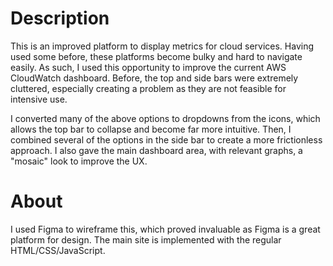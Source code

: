 
# Description
This is an improved platform to display metrics for cloud services. Having used some before, these platforms become bulky and hard to navigate easily. As such, I used this opportunity to improve the current AWS CloudWatch dashboard. Before, the top and side bars were extremely cluttered, especially creating a problem as they are not feasible for intensive use.

I converted many of the above options to dropdowns from the icons, which allows the top bar to collapse and become far more intuitive. Then, I combined several of the options in the side bar to create a more frictionless approach. I also gave the main dashboard area, with relevant graphs, a "mosaic" look to improve the UX.

# About
I used Figma to wireframe this, which proved invaluable as Figma is a great platform for design. The main site is implemented with the regular HTML/CSS/JavaScript.